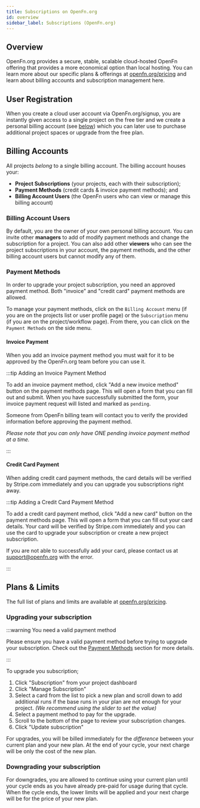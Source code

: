 ```yaml
---
title: Subscriptions on OpenFn.org
id: overview
sidebar_label: Subscriptions (OpenFn.org)
---
```


## Overview

OpenFn.org provides a secure, stable, scalable cloud-hosted OpenFn offering that
provides a more economical option than local hosting. You can learn more about
our specific plans & offerings at
[openfn.org/pricing](https://www.openfn.org/pricing) and learn about billing
accounts and subscription management here.

## User Registration

When you create a cloud user account via OpenFn.org/signup, you are instantly
given access to a single project on the free tier and we create a personal
billing account (see [below](#billing-accounts)) which you can later use to
purchase additional project spaces or upgrade from the free plan.

## Billing Accounts

All projects _belong_ to a single billing account. The billing account houses
your:

- **Project Subscriptions** (your projects, each with their subscription);
- **Payment Methods** (credit cards & invoice payment methods); and
- **Billing Account Users** (the OpenFn users who can view or manage this
  billing account)

### Billing Account Users

By default, you are the owner of your own personal billing account. You can
invite other **managers** to add of modify payment methods and change the
subscription for a project. You can also add other **viewers** who can see the
project subscriptions in your account, the payment methods, and the other
billing account users but cannot modify any of them.

### Payment Methods

In order to upgrade your project subscription, you need an approved payment
method. Both "invoice" and "credit card" payment methods are allowed.

To manage your payment methods, click on the `Billing Account` menu (if you are
on the projects list or user profile page) or the `Subscription` menu (if you
are on the project/workflow page). From there, you can click on the
`Payment Methods` on the side menu.

#### Invoice Payment

When you add an invoice payment method you must wait for it to be approved by
the OpenFn.org team before you can use it.

:::tip Adding an Invoice Payment Method

To add an invoice payment method, click "Add a new invoice method" button on the
payment methods page. This will open a form that you can fill out and submit.
When you have successfully submitted the form, your invoice payment request will
listed and marked as `pending`.

Someone from OpenFn billing team will contact you to verify the provided
information before approving the payment method.

_Please note that you can only have ONE pending invoice payment method at a
time._

:::

#### Credit Card Payment

When adding credit card payment methods, the card details will be verified by
Stripe.com immediately and you can upgrade you subscriptions right away.

:::tip Adding a Credit Card Payment Method

To add a credit card payment method, click "Add a new card" button on the
payment methods page. This will open a form that you can fill out your card
details. Your card will be verified by Stripe.com immediately and you can use
the card to upgrade your subscription or create a new project subscription.

If you are not able to successfully add your card, please contact us at
support@openfn.org with the error.

:::

## Plans & Limits

The full list of plans and limits are available at
[openfn.org/pricing](https://www.openfn.org/pricing).

### Upgrading your subscription

:::warning You need a valid payment method

Please ensure you have a valid payment method before trying to upgrade your
subscription. Check out the [Payment Methods](#payment-methods) section for more
details.

:::

To upgrade you subscription;

1. Click "Subscription" from your project dashboard
2. Click "Manage Subscription"
3. Select a card from the list to pick a new plan and scroll down to add
   additional runs if the base runs in your plan are not enough for your
   project. _(We recommend using the slider to set the value)_
4. Select a payment method to pay for the upgrade.
5. Scroll to the bottom of the page to review your subscription changes.
6. Click "Update subscription"

For upgrades, you will be billed immediately for the _difference_ between your
current plan and your new plan. At the end of your cycle, your next charge will
be only the cost of the new plan.

### Downgrading your subscription

For downgrades, you are allowed to continue using your current plan until your
cycle ends as you have already pre-paid for usage during that cycle. When the
cycle ends, the lower limits will be applied and your next charge will be for
the price of your new plan.
